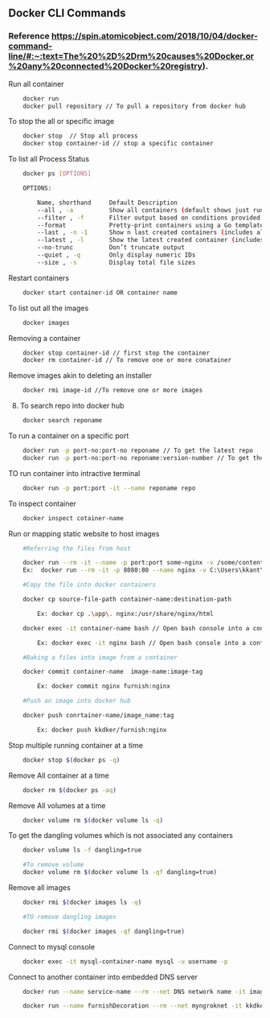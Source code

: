 ## Docker CLI Commands
### Reference https://spin.atomicobject.com/2018/10/04/docker-command-line/#:~:text=The%20%2D%2Drm%20causes%20Docker,or%20any%20connected%20Docker%20registry).

Run all container 

```bash
	docker run 
	docker pull repository // To pull a repository from docker hub
``` 

To stop the all or specific image 

```bash
	docker stop  // Stop all process
	docker stop container-id // stop a specific container
``` 

To list all Process Status

```bash
	docker ps [OPTIONS]

	OPTIONS: 

		Name, shorthand		Default	Description
		--all , -a			Show all containers (default shows just running)
		--filter , -f		Filter output based on conditions provided
		--format			Pretty-print containers using a Go template
		--last , -n	-1		Show n last created containers (includes all states)
		--latest , -l		Show the latest created container (includes all states)
		--no-trunc			Don’t truncate output
		--quiet , -q		Only display numeric IDs
		--size , -s			Display total file sizes
```
Restart containers 

```bash
	docker start container-id OR container name
```
To list out all the images 

```bash
	docker images	
``` 

Removing a container 

```bash
	docker stop container-id // first stop the container
	docker rm container-id // To remove one or more conatainer
```

Remove images akin to deleting an installer 

```bash
	docker rmi image-id //To remove one or more images
```
8. To search repo into docker hub
						
```bash
	docker search reponame
```	

To run a container on a specific port 

```bash
	docker run -p port-no:port-no reponame // To get the latest repo 
	docker run -p port-no:port-no reponame:version-number // To get the specfic vesion of repo
```

TO run container into intractive terminal 

```bash
	docker run -p port:port -it --name reponame repo
```

To inspect container
	
```bash
	docker inspect cotainer-name
```

Run or mapping static website to host images 
	
```bash
	#Referring the files from host 

	docker run --rm -it --name -p port:port some-nginx -v /some/content:/usr/share/nginx/html:ro -d nginx
	Ex:  docker run --rm -it -p 8080:80 --name nginx -v C:\Users\kkant\docker-practice:/usr/share/nginx/html:ro -d some-nginx

	#Copy the file into docker containers

	docker cp source-file-path container-name:destination-path

		Ex: docker cp .\app\. nginx:/usr/share/nginx/html

	docker exec -it container-name bash // Open bash console into a container 

		Ex: docker exec -it nginx bash // Open bash console into a container 

	#Baking a files into image from a container

	docker commit container-name  image-name:image-tag

		Ex: docker commit nginx furnish:nginx

	#Push an image into docker hub 

	docker push conrtainer-name/image_name:tag

		Ex: docker push kkdker/furnish:nginx
```


Stop multiple running container at a time 
	
```bash
	docker stop $(docker ps -q)
```

Remove All container at a time 
	
```bash
	docker rm $(docker ps -aq)
```

Remove All volumes at a time 
	
```bash
	docker volume rm $(docker volume ls -q)
```
To get the dangling volumes which is not associated any containers

```bash
	docker volume ls -f dangling=true

	#To remove volume  
	docker volume rm $(docker volume ls -qf dangling=true)
```

Remove all images 
	
```bash
	docker rmi $(docker images ls -q)

	#TO remove dangling images 

	docker rmi $(docker images -qf dangling=true)
```

Connect to mysql console

```bash
	docker exec -it mysql-container-name mysql -u username -p
```

Connect to another container into embedded DNS server 

```bash
	docker run --name service-name --rm --net DNS network name -it image-name sh

	docker run --name furnishDecoration --rm --net myngroknet -it kkdker/myrandomimage:latest	
```

